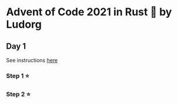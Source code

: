# Advent of Code 2021 in Rust 🦀 by Ludorg

## Day 1

See instructions [here](https://adventofcode.com/2021/day/1)

### Step 1 ⭐

### Step 2 ⭐

